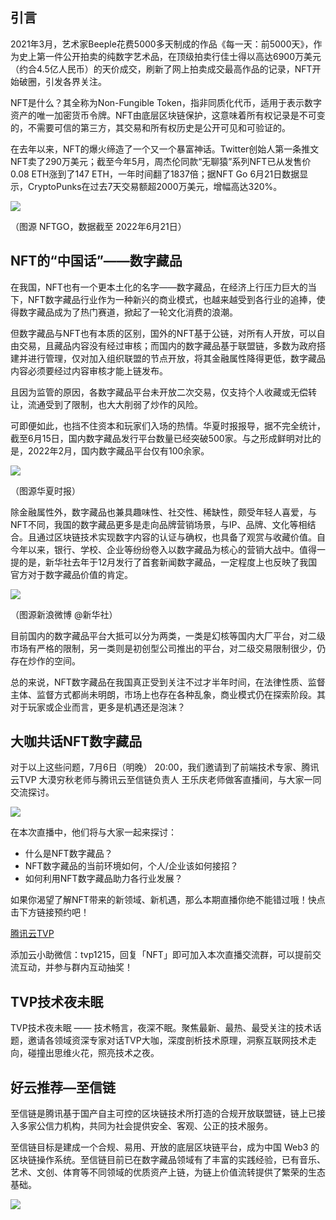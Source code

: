 
## **引言**



2021年3月，艺术家Beeple花费5000多天制成的作品《每一天：前5000天》，作为史上第一件公开拍卖的纯数字艺术品，在顶级拍卖行佳士得以高达6900万美元（约合4.5亿人民币）的天价成交，刷新了网上拍卖成交最高作品的记录，NFT开始破圈，引发各界关注。



NFT是什么？其全称为Non-Fungible Token，指非同质化代币，适用于表示数字资产的唯一加密货币令牌。NFT由底层区块链保护，这意味着所有权记录是不可变的，不需要可信的第三方，其交易和所有权历史是公开可见和可验证的。



在去年以来，NFT的爆火缔造了一个又一个暴富神话。Twitter创始人第一条推文NFT卖了290万美元；截至今年5月，周杰伦同款“无聊猿”系列NFT已从发售价0.08 ETH涨到了147 ETH，一年时间翻了1837倍；据NFT Go 6月21日数据显示，CryptoPunks在过去7天交易额超2000万美元，增幅高达320%。


![](https://p3-juejin.byteimg.com/tos-cn-i-k3u1fbpfcp/4dde8ec5818b4ba09ef50095b3294524~tplv-k3u1fbpfcp-zoom-1.image)

（图源 NFTGO，数据截至 2022年6月21日）




## **NFT的“中国话”——数字藏品**



在我国，NFT也有一个更本土化的名字——数字藏品，在经济上行压力巨大的当下，NFT数字藏品行业作为一种新兴的商业模式，也越来越受到各行业的追捧，使得数字藏品成为了热门赛道，掀起了一轮文化消费的浪潮。


但数字藏品与NFT也有本质的区别，国外的NFT基于公链，对所有人开放，可以自由交易，且藏品内容没有经过审核；而国内的数字藏品基于联盟链，多数为政府搭建并进行管理，仅对加入组织联盟的节点开放，将其金融属性降得更低，数字藏品内容必须要经过内容审核才能上链发布。



且因为监管的原因，各数字藏品平台未开放二次交易，仅支持个人收藏或无偿转让，流通受到了限制，也大大削弱了炒作的风险。



可即便如此，也挡不住资本和玩家们入场的热情。华夏时报报导，据不完全统计，截至6月15日，国内数字藏品发行平台数量已经突破500家。与之形成鲜明对比的是，2022年2月，国内数字藏品平台仅有100余家。


![](https://p3-juejin.byteimg.com/tos-cn-i-k3u1fbpfcp/f9ec5d860b84483c96c9a4ed8fa946cb~tplv-k3u1fbpfcp-zoom-1.image)

（图源华夏时报）



除金融属性外，数字藏品也兼具趣味性、社交性、稀缺性，颇受年轻人喜爱，与NFT不同，我国的数字藏品更多是走向品牌营销场景，与IP、品牌、文化等相结合。且通过区块链技术实现数字内容的认证与确权，也具备了观赏与收藏价值。自今年以来，银行、学校、企业等纷纷卷入以数字藏品为核心的营销大战中。值得一提的是，新华社去年于12月发行了首套新闻数字藏品，一定程度上也反映了我国官方对于数字藏品价值的肯定。



![](https://p3-juejin.byteimg.com/tos-cn-i-k3u1fbpfcp/93da50cb58084d49a129761dd2cc30a1~tplv-k3u1fbpfcp-zoom-1.image)

（图源新浪微博 @新华社）



目前国内的数字藏品平台大抵可以分为两类，一类是幻核等国内大厂平台，对二级市场有严格的限制，另一类则是初创型公司推出的平台，对二级交易限制很少，仍存在炒作的空间。



总的来说，NFT数字藏品在我国真正受到关注不过才半年时间，在法律性质、监督主体、监督方式都尚未明朗，市场上也存在各种乱象，商业模式仍在探索阶段。其对于玩家或企业而言，更多是机遇还是泡沫？



## **大咖共话NFT数字藏品**



对于以上这些问题，7月6日（明晚） 20:00，我们邀请到了前端技术专家、腾讯云TVP 大漠穷秋老师与腾讯云至信链负责人 王乐庆老师做客直播间，与大家一同交流探讨。

![](https://p3-juejin.byteimg.com/tos-cn-i-k3u1fbpfcp/1ae8b417d5df4b8aa90bf77b44e1456f~tplv-k3u1fbpfcp-zoom-1.image)

在本次直播中，他们将与大家一起来探讨：

-   什么是NFT数字藏品？
-   NFT数字藏品的当前环境如何，个人/企业该如何接招？
-   如何利用NFT数字藏品助力各行业发展？



如果你渴望了解NFT带来的新领域、新机遇，那么本期直播你绝不能错过哦！快点击下方链接预约吧！

[腾讯云TVP](https://zhuanlan.zhihu.com/p/537837406/null)

添加云小助微信：tvp1215，回复「NFT」即可加入本次直播交流群，可以提前交流互动，并参与群内互动抽奖！



## **TVP技术夜未眠**



TVP技术夜未眠 —— 技术畅言，夜深不眠。聚焦最新、最热、最受关注的技术话题，邀请各领域资深专家对话TVP大咖，深度剖析技术原理，洞察互联网技术走向，碰撞出思维火花，照亮技术之夜。



## **好云推荐—至信链**



至信链是腾讯基于国产自主可控的区块链技术所打造的合规开放联盟链，链上已接入多家公信力机构，共同为社会提供安全、客观、公正的技术服务。

至信链目标是建成一个合规、易用、开放的底层区块链平台，成为中国 Web3 的区块链操作系统。至信链目前已在数字藏品领域有了丰富的实践经验，已有音乐、艺术、文创、体育等不同领域的优质资产上链，为链上价值流转提供了繁荣的生态基础。



![](https://p3-juejin.byteimg.com/tos-cn-i-k3u1fbpfcp/7e69305fd7334bc5add4e67a4ce01ae4~tplv-k3u1fbpfcp-zoom-1.image)